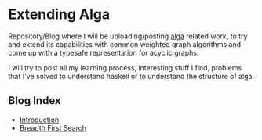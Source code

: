 # Extending Alga
Repository/Blog where I will be uploading/posting [alga](https://github.com/snowleopard/alga) related work, to try and extend its capabilities with common weighted graph algorithms and come up with a typesafe representation for acyclic graphs.

I will try to post all my learning process, interesting stuff I find, problems that I've solved to understand haskell or to understand the structure of alga.

## Blog Index
* [Introduction](https://github.com/TheChouzanOne/ExtendingAlga/blob/master/Blog/introduction.md)
* [Breadth First Search](https://github.com/TheChouzanOne/ExtendingAlga/blob/master/Blog/bfs.md)
